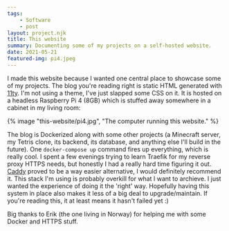 ```yaml
---
tags: 
    - Software
    - post
layout: project.njk
title: This website
summary: Documenting some of my projects on a self-hosted website.
date: 2021-05-21
featured-img: pi4.jpeg
---
```



I made this website because I wanted one central place to showcase some of my projects. The blog you're reading right is static HTML generated with [11ty](https://11ty.dev). I'm not using a theme, I've just slapped some CSS on it. It is hosted on a headless Raspberry Pi 4 (8GB) which is stuffed away somewhere in a cabinet in my living room:

{% image "this-website/pi4.jpg", "The computer running this website." %}


The blog is Dockerized along with some other projects (a Minecraft server, my Tetris clone, its backend, its database, and anything else I'll build in the future). One `docker-compose up` command fires up everything, which is really cool. I spent a few evenings trying to learn Traefik for my reverse proxy HTTPS needs, but honestly I had a really hard time figuring it out. [Caddy](https://caddyserver.com/) proved to be a way easier alternative, I would definitely recommend it. This stack I'm using is probably overkill for what I want to archieve. I just wanted the experience of doing it the 'right' way. Hopefully having this system in place also makes it less of a big deal to upgrade/maintain. If you're reading this, it at least means it hasn't failed yet :)

Big thanks to Erik (the one living in Norway) for helping me with some Docker and HTTPS stuff.